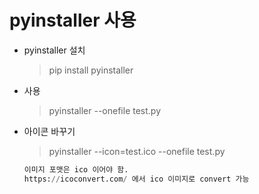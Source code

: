 # pyinstaller 사용

* pyinstaller 설치

  > pip install pyinstaller

* 사용

  > pyinstaller --onefile test.py

* 아이콘 바꾸기

  > pyinstaller --icon=test.ico --onefile test.py

  ```python
  이미지 포맷은 ico 이어야 함.
  https://icoconvert.com/ 에서 ico 이미지로 convert 가능
  ```

  